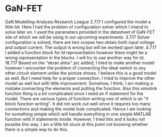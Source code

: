 # GaN-FET
GaN Modelling-Analysis Research League
2.7.17
I configured the model a little bit. Here I had the problem of configuration solver which I intend to solve later on. I used the parameters provided in the datasheet of GaN-FET site of which we will be using in our upcoming experiments.
3.7.17
Solver configuration is solved, there are two scopes two obtain both input voltage and output current. The output is wrong but will be worked upon later.
4.7.17
I added a function block for Id representation however there might be a wrong representation in the blocks. I will try to use another way for Id.
18.7.17
Based on the "ekran alıtısı" pic added, I tried to make another model however I encounter the problem of connecting the ideal switch to any other circuit element unlike the picture shows. I believe this is a good model as well. But I need help for a proper connection.
I tried to improve the other model as well but with little improvement. Somehow, I think, I am making a mistake connecting the elements and putting the function. Also this simulink function thing is a bit complicated since I need an if statement for the model. There are various types of function writing one of which is an "if block function writing". It did not work out well since it requires too many connections and making the model look complicated. Hence I am looking for something simple which will handle everything in one simple MATLAB function with if statements inside. However, I tried this and it looks not possibe this way. I am a little bit stuck at this point not knowing whether there is a simple way to do this.
